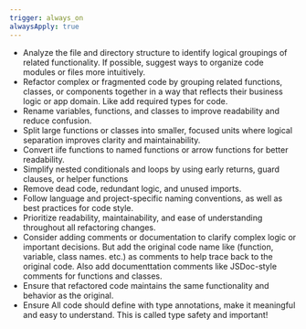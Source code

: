 ```yaml
---
trigger: always_on
alwaysApply: true
---
```


- Analyze the file and directory structure to identify logical groupings of related functionality. If possible, suggest ways to organize code modules or files more intuitively.
- Refactor complex or fragmented code by grouping related functions, classes, or components together in a way that reflects their business logic or app domain. Like add required types for code.
- Rename variables, functions, and classes to improve readability and reduce confusion.
- Split large functions or classes into smaller, focused units where logical separation improves clarity and maintainability.
- Convert iife functions to named functions or arrow functions for better readability.
- Simplify nested conditionals and loops by using early returns, guard clauses, or helper functions
- Remove dead code, redundant logic, and unused imports.
- Follow language and project-specific naming conventions, as well as best practices for code style.
- Prioritize readability, maintainability, and ease of understanding throughout all refactoring changes.
- Consider adding comments or documentation to clarify complex logic or important decisions. But add the original code name like (function, variable, class names. etc.) as comments to help trace back to the original code. Also add documenttation comments like JSDoc-style comments for functions and classes.
- Ensure that refactored code maintains the same functionality and behavior as the original.
- Ensure All code should define with type annotations, make it meaningful and easy to understand. This is called type safety and important!

